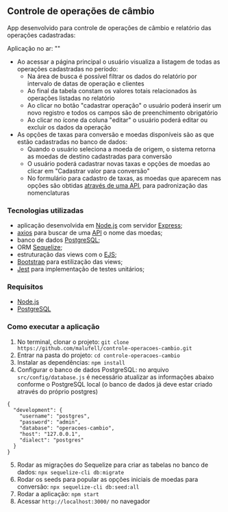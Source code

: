 ## Controle de operações de câmbio

App desenvolvido para controle de operações de câmbio e relatório das operações cadastradas:

Aplicação no ar: ""

- Ao acessar a página principal o usuário visualiza a listagem de todas as operações cadastradas no período:
  - Na área de busca é possível filtrar os dados do relatório por intervalo de datas de operação e clientes
  - Ao final da tabela constam os valores totais relacionados às operações listadas no relatório
  - Ao clicar no botão "cadastrar operação" o usuário poderá inserir um novo registro e todos os campos são de preenchimento obrigatório
  - Ao clicar no ícone da coluna "editar" o usuário poderá editar ou excluir os dados da operação
- As opções de taxas para conversão e moedas disponíveis são as que estão cadastradas no banco de dados:
  - Quando o usuário seleciona a moeda de origem, o sistema retorna as moedas de destino cadastradas para conversão
  - O usuário poderá cadastrar novas taxas e opções de moedas ao clicar em "Cadastrar valor para conversão"
  - No formulário para cadastro de taxas, as moedas que aparecem nas opções são obtidas [através de uma API](https://economia.awesomeapi.com.br/json/available/uniq), para padronização das nomenclaturas


### Tecnologias utilizadas

- aplicação desenvolvida em [Node.js](https://nodejs.org/en/) com servidor [Express](https://expressjs.com/pt-br/);
- [axios](https://www.npmjs.com/package/axios) para buscar de uma [API](https://economia.awesomeapi.com.br/json/available/uniq) o nome das moedas;
- banco de dados [PostgreSQL](https://www.postgresql.org/);
- ORM [Sequelize](https://sequelize.org/master/);
- estruturação das views com o [EJS](https://ejs.co/); 
- [Bootstrap](https://getbootstrap.com/) para estilização das views;
- [Jest](https://jestjs.io/pt-BR/) para implementação de testes unitários;


### Requisitos

- [Node.js](https://nodejs.org/en/)
- [PostgreSQL](https://www.postgresql.org/)

### Como executar a aplicação

1. No terminal, clonar o projeto: `git clone https://github.com/malufell/controle-operacoes-cambio.git`
2. Entrar na pasta do projeto: `cd controle-operacoes-cambio`
3. Instalar as dependências: `npm install`
4. Configurar o banco de dados PostgreSQL: no arquivo `src/config/database.js` é necessário atualizar as informações abaixo conforme o PostgreSQL local (o banco de dados já deve estar criado através do próprio postgres)
```
{
  "development": {
    "username": "postgres",
    "password": "admin",
    "database": "operacoes-cambio",
    "host": "127.0.0.1",
    "dialect": "postgres"
  }
}
```
5. Rodar as migrações do Sequelize para criar as tabelas no banco de dados: `npx sequelize-cli db:migrate`
6. Rodar os seeds para popular as opções iniciais de moedas para conversão: `npx sequelize-cli db:seed:all`
7. Rodar a aplicação: `npm start`
8. Acessar `http://localhost:3000/` no navegador

